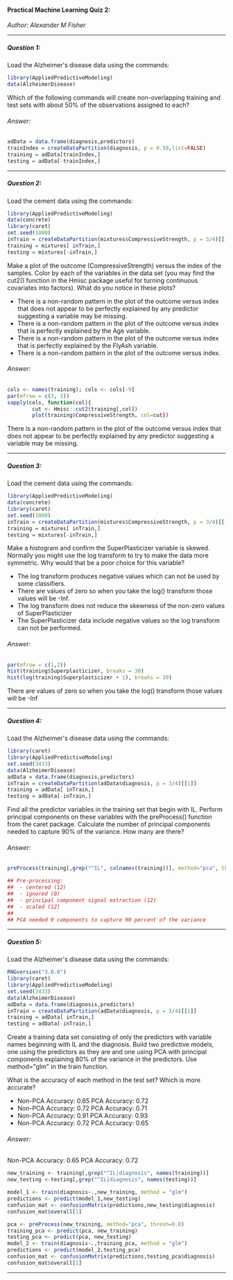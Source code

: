 #### Practical Machine Learning Quiz 2:
*Author: Alexander M Fisher*

**********

##### Question 1:

Load the Alzheimer's disease data using the commands:

```r
library(AppliedPredictiveModeling)
data(AlzheimerDisease)
```

Which of the following commands will create non-overlapping training and test sets with about 50% of the observations assigned to each?

###### Answer:

```r
adData = data.frame(diagnosis,predictors)
trainIndex = createDataPartition(diagnosis, p = 0.50,list=FALSE)
training = adData[trainIndex,]
testing = adData[-trainIndex,]
```

**********

##### Question 2:

Load the cement data using the commands:

```r
library(AppliedPredictiveModeling)
data(concrete)
library(caret)
set.seed(1000)
inTrain = createDataPartition(mixtures$CompressiveStrength, p = 3/4)[[1]]
training = mixtures[ inTrain,]
testing = mixtures[-inTrain,]
```

Make a plot of the outcome (CompressiveStrength) versus the index of the samples. Color by each of the variables in the data set (you may find the cut2() function in the Hmisc package useful for turning continuous covariates into factors). What do you notice in these plots?

- There is a non-random pattern in the plot of the outcome versus index that does not appear to be perfectly explained by any predictor suggesting a variable may be missing.
- There is a non-random pattern in the plot of the outcome versus index that is perfectly explained by the Age variable.
- There is a non-random pattern in the plot of the outcome versus index that is perfectly explained by the FlyAsh variable.
- There is a non-random pattern in the plot of the outcome versus index.

###### Answer:

```r
cols <- names(training); cols <- cols[-9] 
par(mfrow = c(3, 3))
sapply(cols, function(col){
        cut <- Hmisc::cut2(training[,col])
        plot(training$CompressiveStrength, col=cut})
```

There is a non-random pattern in the plot of the outcome versus index that does not appear to be perfectly explained by any predictor suggesting a variable may be missing.

**********

##### Question 3:

Load the cement data using the commands:

```r
library(AppliedPredictiveModeling)
data(concrete)
library(caret)
set.seed(1000)
inTrain = createDataPartition(mixtures$CompressiveStrength, p = 3/4)[[1]]
training = mixtures[ inTrain,]
testing = mixtures[-inTrain,]
```

Make a histogram and confirm the SuperPlasticizer variable is skewed. Normally you might use the log transform to try to make the data more symmetric. Why would that be a poor choice for this variable?

- The log transform produces negative values which can not be used by some classifiers.
- There are values of zero so when you take the log() transform those values will be -Inf.
- The log transform does not reduce the skewness of the non-zero values of SuperPlasticizer
- The SuperPlasticizer data include negative values so the log transform can not be performed.

###### Answer:

```r
par(mfrow = c(1,2))
hist(training$Superplasticizer, breaks = 30)
hist(log(training$Superplasticizer + 1), breaks = 30)
```

There are values of zero so when you take the log() transform those values will be -Inf

**********

##### Question 4:

Load the Alzheimer's disease data using the commands:

```r
library(caret)
library(AppliedPredictiveModeling)
set.seed(3433)
data(AlzheimerDisease)
adData = data.frame(diagnosis,predictors)
inTrain = createDataPartition(adData$diagnosis, p = 3/4)[[1]]
training = adData[ inTrain,]
testing = adData[-inTrain,]
```

Find all the predictor variables in the training set that begin with IL. Perform principal components on these variables with the preProcess() function from the caret package. Calculate the number of principal components needed to capture 90% of the variance. How many are there?


###### Answer:

```r
preProcess(training[,grep("^IL", colnames(training))], method="pca", thresh=0.9)
```
```r
## Pre-processing:
##  - centered (12)
##  - ignored (0)
##  - principal component signal extraction (12)
##  - scaled (12)
##
## PCA needed 9 components to capture 90 percent of the variance
```

**********

##### Question 5:

Load the Alzheimer's disease data using the commands:

```r
RNGversion("3.0.0")
library(caret)
library(AppliedPredictiveModeling)
set.seed(3433)
data(AlzheimerDisease)
adData = data.frame(diagnosis,predictors)
inTrain = createDataPartition(adData$diagnosis, p = 3/4)[[1]]
training = adData[ inTrain,]
testing = adData[-inTrain,]
```

Create a training data set consisting of only the predictors with variable names beginning with IL and the diagnosis. Build two predictive models, one using the predictors as they are and one using PCA with principal components explaining 80% of the variance in the predictors. Use method="glm" in the train function.

What is the accuracy of each method in the test set? Which is more accurate?

- Non-PCA Accuracy: 0.65
PCA Accuracy: 0.72
- Non-PCA Accuracy: 0.72
PCA Accuracy: 0.71
- Non-PCA Accuracy: 0.91
PCA Accuracy: 0.93
- Non-PCA Accuracy: 0.72
PCA Accuracy: 0.65



###### Answer:

Non-PCA Accuracy: 0.65
PCA Accuracy: 0.72

```r
new_training <- training[,grep("^IL|diagnosis", names(training))]
new_testing <-testing[,grep("^IL|diagnosis", names(testing))]

model_1 <- train(diagnosis~.,new_training, method = "glm")
predictions <- predict(model_1,new_testing)
confusion_mat <- confusionMatrix(predictions,new_testing$diagnosis)
confusion_mat$overall[1]

pca <- preProcess(new_training, method="pca", thresh=0.8)
training_pca <- predict(pca, new_training)
testing_pca <- predict(pca, new_testing)
model_2 <- train(diagnosis~.,training_pca, method = "glm")
predictions <- predict(model_2,testing_pca)
confusion_mat <- confusionMatrix(predictions,testing_pca$diagnosis)
confusion_mat$overall[1]
```


**********

